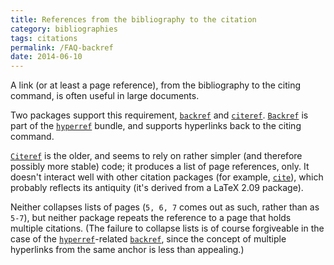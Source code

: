 ```yaml
---
title: References from the bibliography to the citation
category: bibliographies
tags: citations
permalink: /FAQ-backref
date: 2014-06-10
---
```


A link (or at least a page reference), from the bibliography to the
citing command, is often useful in large documents.

Two packages support this requirement, [`backref`](https://ctan.org/pkg/backref) and
[`citeref`](https://ctan.org/pkg/citeref).  [`Backref`](https://ctan.org/pkg/Backref) is part of the
[`hyperref`](https://ctan.org/pkg/hyperref) bundle, and supports hyperlinks back to the citing
command.

[`Citeref`](https://ctan.org/pkg/Citeref) is the older, and seems to rely on rather simpler
(and therefore possibly more stable) code; it produces a list of page
references, only.  It doesn't interact well with other citation
packages (for example, [`cite`](https://ctan.org/pkg/cite)), which probably reflects its
antiquity (it's derived from a LaTeX 2.09 package).

Neither collapses
lists of pages (`5, 6, 7` comes out as such, rather than as
`5-7`), but neither package repeats the reference to a page that
holds multiple citations.  (The failure to collapse lists is of course
forgiveable in the case of the [`hyperref`](https://ctan.org/pkg/hyperref)-related
[`backref`](https://ctan.org/pkg/backref), since the concept of multiple hyperlinks from the
same anchor is less than appealing.)

